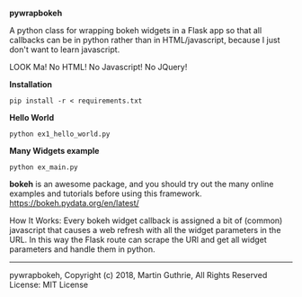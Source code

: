 **pywrapbokeh**

A python class for wrapping bokeh widgets in a Flask app so that all callbacks can be in python rather than in HTML/javascript, because I just don't want to learn javascript.

LOOK Ma! No HTML! No Javascript! No JQuery!

**Installation**
```buildoutcfg
pip install -r < requirements.txt
```

**Hello World**
```buildoutcfg
python ex1_hello_world.py
```

**Many Widgets example**
```buildoutcfg
python ex_main.py
```

**bokeh** is an awesome package, and you should try out the many online examples and tutorials before using this framework.
https://bokeh.pydata.org/en/latest/

How It Works:
Every bokeh widget callback is assigned a bit of (common) javascript that causes a web refresh with all the widget parameters in the URL. In this way the Flask route can scrape the URl and get all widget parameters and handle them in python.

---

pywrapbokeh, Copyright (c) 2018, Martin Guthrie, All Rights Reserved
License: MIT License



